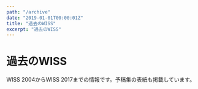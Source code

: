 ```yaml
---
path: "/archive"
date: "2019-01-01T00:00:01Z"
title: "過去のWISS"
excerpt: "過去のWISS"
---
```


# 過去のWISS

WISS 2004からWISS 2017までの情報です。予稿集の表紙も掲載しています。

